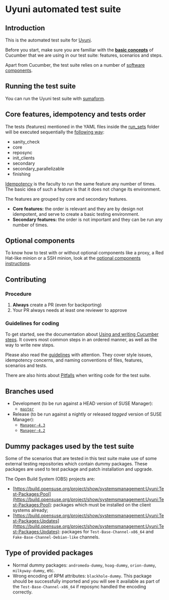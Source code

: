 # Uyuni automated test suite

## Introduction

This is the automated test suite for [Uyuni](https://www.uyuni-project.org/).

Before you start, make sure you are familiar with the [**basic concepts**](https://cucumber.io/docs/gherkin/reference)
of Cucumber that we are using in our test suite: features, scenarios and steps.

Apart from Cucumber, the test suite relies on a number of [software components](documentation/software-components.md).

## Running the test suite

You can run the Uyuni test suite with [sumaform](https://github.com/uyuni-project/sumaform/blob/master/README_TESTING.md#running-the-testsuite).

## Core features, idempotency and tests order

The tests (features) mentioned in the YAML files inside the [run_sets](https://github.com/uyuni-project/uyuni/tree/master/testsuite/run_sets)
folder will be executed sequentially the [following way](https://github.com/SUSE/susemanager-ci/blob/master/jenkins_pipelines/environments/common/pipeline.groovy#L100):

- sanity_check
- core
- reposync
- init_clients
- secondary
- secondary_parallelizable
- finishing

[Idempotency](documentation/idempotency.md) is the faculty to run the same feature any number of times. The basic idea
of such a feature is that it does not change its environment.

The features are grouped by core and secondary features.

- **Core features:** the order is relevant and they are by design not idempotent, and serve to create a basic testing
environment.
- **Secondary features:** the order is not important and they can be run any number of times.

## Optional components

To know how to test with or without optional components like a proxy, a Red Hat-like minion or a SSH minion, look at
the [optional components instructions](documentation/optional.md).

## Contributing

### Procedure

1. **Always** create a PR (even for backporting)
2. Your PR always needs at least one reviewer to approve

### Guidelines for coding

To get started, see the documentation about [Using and writing Cucumber steps](documentation/cucumber-steps.md). It
covers most common steps in an ordered manner, as well as the way to write new steps.

Please also read the [guidelines](documentation/guidelines.md) with attention. They cover style issues, idempotency
concerns, and naming conventions of files, features, scenarios and tests.

There are also hints about [Pitfalls](documentation/pitfalls.md) when writing code for the test suite.

## Branches used

- Development (to be run against a HEAD version of SUSE Manager):
  - [`master`](https://github.com/uyuni-project/uyuni)
- Release (to be run against a nightly or released *tagged* version of SUSE Manager):
  - [`Manager-4.3`](https://github.com/SUSE/spacewalk/tree/Manager-4.3)
  - [`Manager-4.2`](https://github.com/SUSE/spacewalk/tree/Manager-4.2)

## Dummy packages used by the test suite

Some of the scenarios that are tested in this test suite make use of some external testing repositories which contain
dummy packages. These packages are used to test package and patch installation and upgrade.

The Open Build System (OBS) projects are:

- [https://build.opensuse.org/project/show/systemsmanagement:Uyuni:Test-Packages:Pool](https://build.opensuse.org/project/show/systemsmanagement:Uyuni:Test-Packages:Pool):
packages which must be installed on the client systems already;
- [https://build.opensuse.org/project/show/systemsmanagement:Uyuni:Test-Packages:Updates](https://build.opensuse.org/project/show/systemsmanagement:Uyuni:Test-Packages:Updates):
packages for `Test-Base-Channel-x86_64` and `Fake-Base-Channel-Debian-like` channels.

## Type of provided packages

- Normal dummy packages: `andromeda-dummy`, `hoag-dummy`, `orion-dummy`, `milkyway-dummy`, etc.
- Wrong encoding of RPM attributes: `blackhole-dummy`. This package should be successfully imported and you will see it
available as part of the `Test-Base-Channel-x86_64` if reposync handled the encoding correctly.
